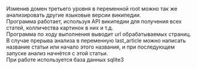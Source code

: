 Изменив домен третьего уровня в переменной root можно так же анализировать другие языковые версии википедии.<br>
Программа работает, используя API википедии для получения всех статей, колличества картинок в них и т.д.<br>
Программа по ходу выполнения выводит url обрабатываемых страниц. В случае прерыва анализа в переменную last_article можно написать название статьи или начало этого названия, и при последующем запуске анализ начнётся с этой статьи.<br>
При работе используется база данных sqlite3<br>
